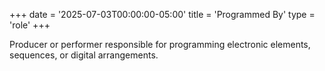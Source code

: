+++
date = '2025-07-03T00:00:00-05:00'
title = 'Programmed By'
type = 'role'
+++

Producer or performer responsible for programming electronic elements, sequences, or digital arrangements.
